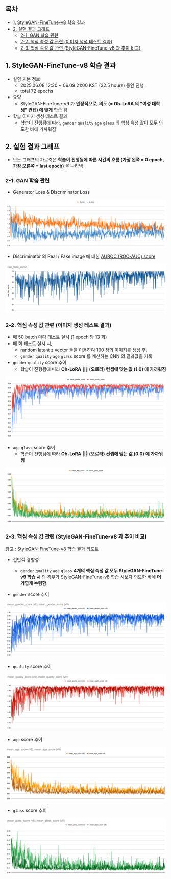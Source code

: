 ## 목차

* [1. StyleGAN-FineTune-v8 학습 결과](#1-stylegan-finetune-v8-학습-결과)
* [2. 실험 결과 그래프](#2-실험-결과-그래프)
  * [2-1. GAN 학습 관련](#2-1-gan-학습-관련)
  * [2-2. 핵심 속성 값 관련 (이미지 생성 테스트 결과)](#2-2-핵심-속성-값-관련-이미지-생성-테스트-결과)
  * [2-3. 핵심 속성 값 관련 (StyleGAN-FineTune-v8 과 추이 비교)](#2-3-핵심-속성-값-관련-stylegan-finetune-v8-과-추이-비교)

## 1. StyleGAN-FineTune-v8 학습 결과

* 실험 기본 정보
  * 2025.06.08 12:30 ~ 06.09 21:00 KST (32.5 hours) 동안 진행
  * total 72 epochs
* 요약
  * StyleGAN-FineTune-v9 가 **안정적으로, 의도 (= Oh-LoRA 의 "여성 대학생" 컨셉) 에 맞게** 학습 됨
* 학습 이미지 생성 테스트 결과 
  * 학습이 진행됨에 따라, ```gender``` ```quality``` ```age``` ```glass``` 의 핵심 속성 값이 모두 의도한 바에 가까워짐

## 2. 실험 결과 그래프

* 모든 그래프의 가로축은 **학습이 진행됨에 따른 시간의 흐름 (가장 왼쪽 = 0 epoch, 가장 오른쪽 = last epoch)** 을 나타냄

### 2-1. GAN 학습 관련

* Generator Loss & Discriminator Loss

![image](../../../images/250607_1.PNG)

* Discriminator 의 Real / Fake image 에 대한 [AUROC (ROC-AUC) score](https://github.com/WannaBeSuperteur/AI-study/blob/main/AI%20Basics/Data%20Science%20Basics/%EB%8D%B0%EC%9D%B4%ED%84%B0_%EC%82%AC%EC%9D%B4%EC%96%B8%EC%8A%A4_%EA%B8%B0%EC%B4%88_Metrics.md#3-2-area-under-roc-curve-roc-auc)

![image](../../../images/250607_2.PNG)

### 2-2. 핵심 속성 값 관련 (이미지 생성 테스트 결과)

* 매 50 batch 마다 테스트 실시 (1 epoch 당 13 회)
* 매 회 테스트 실시 시,
  * random latent z vector 들을 이용하여 100 장의 이미지를 생성 후,
  * ```gender``` ```quality``` ```age``` ```glass``` score 를 계산하는 CNN 의 결과값을 기록
* ```gender``` ```quality``` score 추이
  * 학습이 진행됨에 따라 **Oh-LoRA 👱‍♀️ (오로라) 컨셉에 맞는 값 (1.0) 에 가까워짐**

![image](../../../images/250607_3.PNG)

* ```age``` ```glass``` score 추이
  * 학습이 진행됨에 따라 **Oh-LoRA 👱‍♀️ (오로라) 컨셉에 맞는 값 (0.0) 에 가까워짐**

![image](../../../images/250607_4.PNG)

### 2-3. 핵심 속성 값 관련 (StyleGAN-FineTune-v8 과 추이 비교)

참고 : [StyleGAN-FineTune-v8 학습 결과 리포트](../../../2025_05_26_OhLoRA_v3/stylegan/stylegan_finetune_v8/train_report.md)

* 전반적 경향성
  * ```gender``` ```quality``` ```age``` ```glass``` **4개의 핵심 속성 값 모두 StyleGAN-FineTune-v9 학습 시** 의 경우가 StyleGAN-FineTune-v8 학습 시보다 의도한 바에 **더 가깝게 수렴함**

* ```gender``` score 추이

![image](../../../images/250607_5.PNG)

* ```quality``` score 추이

![image](../../../images/250607_6.PNG)

* ```age``` score 추이

![image](../../../images/250607_7.PNG)

* ```glass``` score 추이

![image](../../../images/250607_8.PNG)
